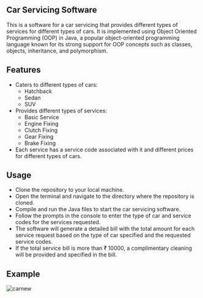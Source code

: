 ## Car Servicing Software
This is a software for a car servicing that provides different types of services for different types of cars. 
It is implemented using Object Oriented Programming (OOP) in Java, a popular object-oriented programming 
language known for its strong support for OOP concepts such as classes, objects, inheritance, and polymorphism.

## Features
  * Caters to different types of cars: 
      * Hatchback
      * Sedan 
      * SUV
 * Provides different types of services: 
      * Basic Service
      * Engine Fixing
      * Clutch Fixing
      * Gear Fixing
      * Brake Fixing
* Each service has a service code associated with it and different prices for different types of cars.
## Usage
 * Clone the repository to your local machine.
 * Open the terminal and navigate to the directory where the repository is cloned.
 * Compile and run the Java files to start the car servicing software.
 * Follow the prompts in the console to enter the type of car and service codes for the services requested.
 * The software will generate a detailed bill with the total amount for each service request based on the type of car specified 
 and the requested service codes.
 * If the total service bill is more than ₹ 10000, a complimentary cleaning will be provided and specified in the bill.
 ## Example
 
![carnew](https://user-images.githubusercontent.com/117101699/232022252-7decf051-2baf-4c08-b5a6-f1500371650b.png)
